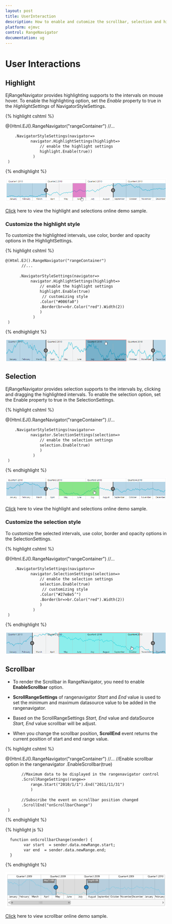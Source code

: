 ```yaml
---
layout: post
title: UserInteraction
description: How to enable and cutomize the scrollbar, selection and highlighting in ASP.NET MVC RangeNavigator.
platform: ejmvc
control: RangeNavigator
documentation: ug
---
```


# User Interactions

## Highlight

EjRangeNavigator provides highlighting supports to the intervals on mouse hover. To enable the highlighting option, set the *Enable* property to true in the *HighlightSettings* of NavigatorStyleSettings.

{% highlight cshtml %}

   @(Html.EJ().RangeNavigator("rangeContainer")
          //...

        .NavigatorStyleSettings(navigator=>
               navigator.HighlightSettings(highlight=>
                   // enable the highlight settings
                   highlight.Enable(true))
                )
     )

{% endhighlight %}


![](User-Interactions_images/User-Interactions_img1.png) 


[Click](http://mvc.syncfusion.com/demos/web/rangenavigator/rangehighlight) here to view the highlight and selections online demo sample.

### Customize the highlight style

To customize the highlighted intervals, use color, border and opacity options in the HighlightSettings.

{% highlight cshtml %}

    @(Html.EJ().RangeNavigator("rangeContainer")
           //...

          .NavigatorStyleSettings(navigator=>
               navigator.HighlightSettings(highlight=>
                   // enable the highlight settings
                   highlight.Enable(true)
                    // customizing style
                   .Color("#006fa0")
                   .Border(br=>br.Color("red").Width(2))
                   )
                )
     )


{% endhighlight %}

![](User-Interactions_images/User-Interactions_img2.png)


## Selection

EjRangeNavigator provides selection supports to the intervals by, clicking and dragging the highlighted intervals. To enable the selection option, set the Enable property to true in the SelectionSettings.

{% highlight cshtml %}

   @(Html.EJ().RangeNavigator("rangeContainer")
          //...

        .NavigatorStyleSettings(navigator=>
               navigator.SelectionSettings(selection=>
                   // enable the selection settings
                   selection.Enable(true)
                   )
                )
     )

{% endhighlight %}


![](User-Interactions_images/User-Interactions_img3.png) 


[Click](http://mvc.syncfusion.com/demos/web/rangenavigator/rangehighlight) here to view the highlight and selections online demo sample.

### Customize the selection style

To customize the selected intervals, use color, border and opacity options in the SelectionSettings.

{% highlight cshtml %}

 @(Html.EJ().RangeNavigator("rangeContainer")
          //...

        .NavigatorStyleSettings(navigator=>
               navigator.SelectionSettings(selection=>
                   // enable the selection settings
                   selection.Enable(true)
                    // customizing style
                   .Color("#27e8e5’")
                   .Border(br=>br.Color("red").Width(2))
                   )
                )
     )


{% endhighlight %}

![](User-Interactions_images/User-Interactions_img4.png)


## Scrollbar

* To render the Scrollbar in RangeNavigator, you need to enable **EnableScrollbar** option.
 
* **ScrollRangeSettings** of  rangenavigator *Start* and *End* value is used to set the minimum and maximum datasource value to be added in the rangenavigator.
 
* Based on the ScrollRangeSettings *Start, End* value and dataSource *Start, End* value scrollbar will be adjust.

* When you change the scrollbar position, **ScrollEnd** event returns the current position of start and end range value.

{% highlight cshtml %}

 @(Html.EJ().RangeNavigator("rangeContainer")
          //...
           //Enable scrollbar option in the rangenavigator
           .EnableScrollbar(true)
           
           //Maximum data to be displayed in the rangenavigator control
           .ScrollRangeSettings(range=>
               range.Start("2010/1/1").End("2011/11/31")
               )
               
           //Subscribe the event on scrollbar position changed 
           .ScrollEnd("onScrollbarChange")
     )
     
{% endhighlight %}
    
{% highlight js %} 

      function onScrollbarChange(sender) {
            var start  = sender.data.newRange.start;
            var end  = sender.data.newRange.end;
      }
      
{% endhighlight %}

![](User-Interactions_images/User-Interactions_img5.png)

[Click](http://mvc.syncfusion.com/demos/web/rangenavigator/rangescrollbar) here to view scrollbar online demo sample.